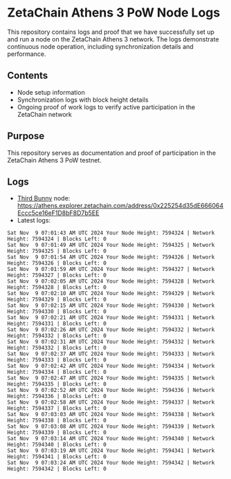 # ZetaChain Athens 3 PoW Node Logs
This repository contains logs and proof that we have successfully set up and run a node on the ZetaChain Athens 3 network. The logs demonstrate continuous node operation, including synchronization details and performance.

## Contents
- Node setup information
- Synchronization logs with block height details
- Ongoing proof of work logs to verify active participation in the ZetaChain network

## Purpose
This repository serves as documentation and proof of participation in the ZetaChain Athens 3 PoW testnet.

## Logs

- [Third Bunny](https://thirdbunny.xyz/) node: https://athens.explorer.zetachain.com/address/0x225254d35dE666064Eccc5ce16eF1D8bF8D7b5EE
- Latest logs:
```
Sat Nov  9 07:01:43 AM UTC 2024 Your Node Height: 7594324 | Network Height: 7594324 | Blocks Left: 0
Sat Nov  9 07:01:49 AM UTC 2024 Your Node Height: 7594325 | Network Height: 7594325 | Blocks Left: 0
Sat Nov  9 07:01:54 AM UTC 2024 Your Node Height: 7594326 | Network Height: 7594326 | Blocks Left: 0
Sat Nov  9 07:01:59 AM UTC 2024 Your Node Height: 7594327 | Network Height: 7594327 | Blocks Left: 0
Sat Nov  9 07:02:05 AM UTC 2024 Your Node Height: 7594328 | Network Height: 7594328 | Blocks Left: 0
Sat Nov  9 07:02:10 AM UTC 2024 Your Node Height: 7594329 | Network Height: 7594329 | Blocks Left: 0
Sat Nov  9 07:02:15 AM UTC 2024 Your Node Height: 7594330 | Network Height: 7594330 | Blocks Left: 0
Sat Nov  9 07:02:21 AM UTC 2024 Your Node Height: 7594331 | Network Height: 7594331 | Blocks Left: 0
Sat Nov  9 07:02:26 AM UTC 2024 Your Node Height: 7594332 | Network Height: 7594332 | Blocks Left: 0
Sat Nov  9 07:02:31 AM UTC 2024 Your Node Height: 7594332 | Network Height: 7594332 | Blocks Left: 0
Sat Nov  9 07:02:37 AM UTC 2024 Your Node Height: 7594333 | Network Height: 7594333 | Blocks Left: 0
Sat Nov  9 07:02:42 AM UTC 2024 Your Node Height: 7594334 | Network Height: 7594334 | Blocks Left: 0
Sat Nov  9 07:02:47 AM UTC 2024 Your Node Height: 7594335 | Network Height: 7594335 | Blocks Left: 0
Sat Nov  9 07:02:52 AM UTC 2024 Your Node Height: 7594336 | Network Height: 7594336 | Blocks Left: 0
Sat Nov  9 07:02:58 AM UTC 2024 Your Node Height: 7594337 | Network Height: 7594337 | Blocks Left: 0
Sat Nov  9 07:03:03 AM UTC 2024 Your Node Height: 7594338 | Network Height: 7594338 | Blocks Left: 0
Sat Nov  9 07:03:08 AM UTC 2024 Your Node Height: 7594339 | Network Height: 7594339 | Blocks Left: 0
Sat Nov  9 07:03:14 AM UTC 2024 Your Node Height: 7594340 | Network Height: 7594340 | Blocks Left: 0
Sat Nov  9 07:03:19 AM UTC 2024 Your Node Height: 7594341 | Network Height: 7594341 | Blocks Left: 0
Sat Nov  9 07:03:24 AM UTC 2024 Your Node Height: 7594342 | Network Height: 7594342 | Blocks Left: 0
```
